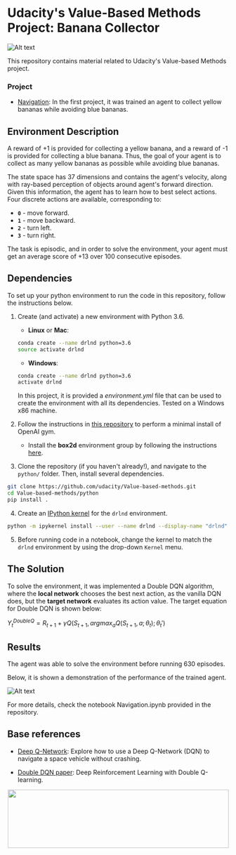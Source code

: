 [//]: # (Image References)


# Udacity's Value-Based Methods Project: Banana Collector


<img title="Banana Collector trained Agent" alt="Alt text" src="docs/banana-collector-agent.gif">

This repository contains material related to Udacity's Value-based Methods project.

### Project

* [Navigation](https://github.com/udacity/Value-based-methods/tree/main/p1_navigation): In the first project, it was trained an agent to collect yellow bananas while avoiding blue bananas.

## Environment Description


A reward of +1 is provided for collecting a yellow banana, and a reward of -1 is provided for collecting a blue banana.  Thus, the goal of your agent is to collect as many yellow bananas as possible while avoiding blue bananas.  

The state space has 37 dimensions and contains the agent's velocity, along with ray-based perception of objects around agent's forward direction.  Given this information, the agent has to learn how to best select actions.  Four discrete actions are available, corresponding to:
- **`0`** - move forward.
- **`1`** - move backward.
- **`2`** - turn left.
- **`3`** - turn right.

The task is episodic, and in order to solve the environment, your agent must get an average score of +13 over 100 consecutive episodes.


## Dependencies

To set up your python environment to run the code in this repository, follow the instructions below.

1. Create (and activate) a new environment with Python 3.6.

	- __Linux__ or __Mac__: 
	```bash
	conda create --name drlnd python=3.6
	source activate drlnd
	```
	- __Windows__: 
	```bash
	conda create --name drlnd python=3.6 
	activate drlnd
	```

	In this project, it is provided a _environment.yml_ file that can be used to create the environment with all its dependencies. Tested on a Windows x86 machine.


2. Follow the instructions in [this repository](https://github.com/openai/gym) to perform a minimal install of OpenAI gym.  
	- Install the **box2d** environment group by following the instructions [here](https://github.com/openai/gym#box2d).
	
3. Clone the repository (if you haven't already!), and navigate to the `python/` folder.  Then, install several dependencies.
```bash
git clone https://github.com/udacity/Value-based-methods.git
cd Value-based-methods/python
pip install .
```

4. Create an [IPython kernel](http://ipython.readthedocs.io/en/stable/install/kernel_install.html) for the `drlnd` environment.  
```bash
python -m ipykernel install --user --name drlnd --display-name "drlnd"
```

5. Before running code in a notebook, change the kernel to match the `drlnd` environment by using the drop-down `Kernel` menu. 


## The Solution

To solve the environment, it was implemented a Double DQN algorithm, where the **local network** chooses the best next action, as the vanilla DQN does, but the **target network** evaluates its action value. 
The target equation for Double DQN is shown below:

 $Y^{Double Q}_t=R_{t+1}+\gamma Q(S_{t+1},argmax_a Q(S_{t+1},a;\theta_t);\theta_t')$


## Results

The agent was able to solve the environment before running 630 
episodes.

Below, it is shown a demonstration of the performance of the trained agent.

<img title="Banana Collector trained Agent" alt="Alt text" src="docs/banana-collector-agent.gif">


<!-- It was also plotted the agent's learning curve averaging 10 different seeds: -->


For more details, check the notebook Navigation.ipynb provided in the repository.

## Base references
* [Deep Q-Network](https://github.com/udacity/Value-based-methods/tree/main/dqn): Explore how to use a Deep Q-Network (DQN) to navigate a space vehicle without crashing.

* [Double DQN paper](https://arxiv.org/abs/1509.06461): Deep Reinforcement Learning with Double Q-learning.


<p align="center"><a href="https://www.udacity.com/course/deep-reinforcement-learning-nanodegree--nd893">
 <img width="503" height="133" src="https://user-images.githubusercontent.com/10624937/42135812-1829637e-7d16-11e8-9aa1-88056f23f51e.png"></a>
</p>